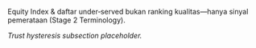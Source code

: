 <div data-disclaimer-block="trust_hysteresis">
<p data-disclaimer-id="D1">Equity Index & daftar under‑served bukan ranking kualitas—hanya sinyal pemerataan (Stage 2 Terminology).</p>
</div>

_Trust hysteresis subsection placeholder._
